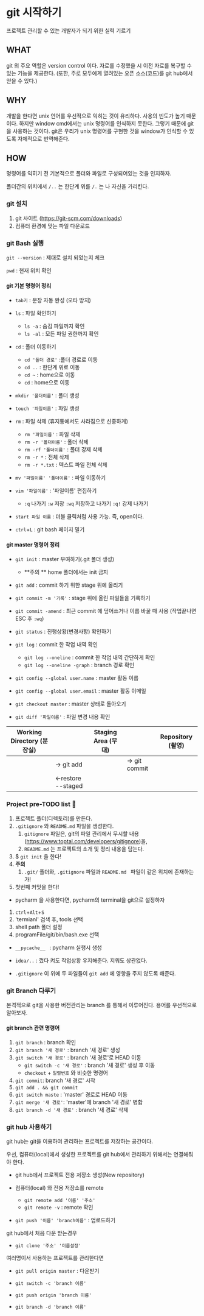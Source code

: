 # git 시작하기

프로젝트 관리할 수 있는 개발자가 되기 위한 실력 기르기



## WHAT

git 의 주요 역할은 version control 이다. 자료를 수정했을 시 이전 자료를 복구할 수 있는 기능을 제공한다. (또한, 주로 모두에게 열려있는 오픈 소스(코드)를 git hub에서 얻을 수 있다.)



## WHY

개발을 한다면 unix 언어를 우선적으로 익히는 것이 유리하다. 사용의 빈도가 높기 때문이다. 하지만 window cmd에서는 unix 명령어를 인식하지 못한다.  그렇기 때문에 git을 사용하는 것이다.  git은 우리가 unix 명령어를 구현한 것을 window가 인식할 수 있도록 자체적으로 번역해준다. 



## HOW

명령어를 익히기 전 기본적으로 폴더와 파일로 구성되어있는 것을 인지하자.

폴더간의 위치에서 `/..` 는 한단계 위를 `/.` 는 나 자신을 가리킨다.



### git 설치

1. git 사이트 (https://git-scm.com/downloads)
2. 컴퓨터 환경에 맞는 파일 다운로드



### git Bash 실행

`git --version` : 제대로 설치 되었는지 체크

`pwd` : 현재 위치 확인



#### git 기본 명령어 정리

- `tab키`  : 문장 자동 완성 (오타 방지)

- `ls` : 파일 확인하기 
  - `ls -a` : 숨김 파일까지 확인
  - `ls -al` : 모든 파일 권한까지 확인
  
- `cd` : 폴더 이동하기 
  - `cd '폴더 경로'` :폴더 경로로 이동
  - `cd ..` : 한단계 위로 이동
  - `cd ~` : home으로 이동
  - `cd` : home으로 이동
  
- `mkdir '폴더이름'` : 폴더 생성

- `touch '파일이름'` : 파일 생성

- `rm` : 파일 삭제 (휴지통에서도 사라짐으로 신중하게)
  - `rm '파일이름'` : 파일 삭제
  - `rm -r '폴더이름'` : 폴더 삭제
  - `rm -rf '폴더이름'` : 폴더 강제 삭제
  - `rm -r *` : 전체 삭제
  - `rm -r *.txt` : 텍스트 파일 전체 삭제
  
- `mv '파일이름' '폴더이름'`  : 파일 이동하기 

- `vim '파일이름'` : '파일이름' 편집하기

  - `:q` 나가기 `:w` 저장 `:wq` 저장하고 나가기 `:q!` 강제 나가기

- `start 파일 이름` :   더블 클릭처럼 사용 가능. 즉, open이다.

- `ctrl`+`L` : git bash 페이지 밀기

  

#### git master 명령어 정리

- `git init` : master 부여하기(.git 폴더 생성)
  - **주의 **  home 폴더에서는 init 금지
  
- `git add` : commit 하기 위한 stage 위에 올리기

- `git commit -m '기록'` : stage 위에 올린 파일들을 기록하기

- `git commit -amend` : 최근 commit 에 덮어쓰거나 이름 바꿀 때 사용 (작업끝나면 ESC 후 `:wq`)

- `git status` :  진행상황(변경사항) 확인하기

- `git log` : commit 한 작업 내역 확인 

  - `git log --oneline` : commit 한 작업 내역 간단하게 확인
  - `git log --oneline -graph` : branch 경로 확인

- `git config --global user.name` : master 활동 이름

- `git config --global user.email` : master 활동 이메일 

- `git checkout master` : master 상태로 돌아오기

- `git diff '파일이름'` : 파일 변경 내용 확인

  



| Working Directory (분장실) |                    | Staging Area (무대) |               | Repository  (촬영) |
| -------------------------- | ------------------ | ------------------- | ------------- | ------------------ |
|                            | -> git add         |                     | -> git commit |                    |
|                            | <-restore --staged |                     |               |                    |



### Project pre-TODO list :memo:

1. 프로젝트 폴더(디렉토리)를 만든다.
2. `.gitignore` 와 `README.md` 파일을 생성한다.
   1. `gitignore` 파일은, git의 파일 관리에서 무시할 내용(https://www.toptal.com/developers/gitignore)을, 
   2. `README.md` 는 프로젝트의 소개 및 정리 내용을 담는다. 
3. $ `git init` 을 한다!
4. **주의**
   1. `.git/` 폴더와, `.gitignore` 파일과 `README.md ` 파일이 같은 위치에 존재하는가!
5. 첫번째 커밋을 한다!



- pycharm 을 사용한다면, pycharm의 terminal을 git으로 설정하자

1. `ctrl`+`Alt`+`S`  
2. 'termianl' 검색 후, tools 선택
3.  shell path 폴더 설정
4.  programFile/git/bin/bash.exe 선택

- `__pycache__ ` : pycharm 실행시 생성

- `idea/..` : 껐다 켜도 작업상황 유지해준다. 지워도 상관없다.
- `.gitignore` 이 위에 두 파일들이 `git add` 에 영향을 주지 않도록 해준다.



### git Branch 다루기

본격적으로 git을 사용한 버전관리는 branch 를 통해서 이루어진다. 용어를 우선적으로 알아보자.



#### git branch 관련 명령어

1. `git branch` : branch 확인
2. `git branch '새 경로'` :  branch '새 경로' 생성
3. `git switch '새 경로'` :  branch '새 경로'로 HEAD 이동
   - `git switch -c '새 경로'` : branch  '새 경로' 생성 후 이동
   - `checkout` + `일렬번호` 와 비슷한 명령어
4. `git commit`:   branch '새 경로' 시작
5.  `git add . && git commit`  
6.  `git switch maste` : 'master' 경로로 HEAD 이동
7. `git merge '새 경로'`: 'master'에 branch '새 경로' 병합
8.  `git branch -d '새 경로'` : branch '새 경로' 삭제



### git hub 사용하기


git hub는 git을 이용하여 관리하는 프로젝트를 저장하는 공간이다.

우선, 컴퓨터(local)에서 생성한 프로젝트를 git hub에서 관리하기 위해서는 연결해줘야 한다.


- git hub에서 프로젝트 전용 저장소 생성(New repository)
- 컴퓨터(local) 와 전용 저장소를 remote 
  - `git remote add '이름' '주소'`
  - `git remote -v` : remote 확인

- `git push '이름' 'branch이름'` : 업로드하기



git hub에서 처음 다운 받는경우 

- `git clone '주소' '이름설정'`



여러명이서 사용하는 프로젝트를 관리한다면

- `git pull origin master`   : 다운받기

- `git switch -c 'branch 이름'`

- `git push origin 'branch 이름'`
- `git branch -d 'branch 이름'`

